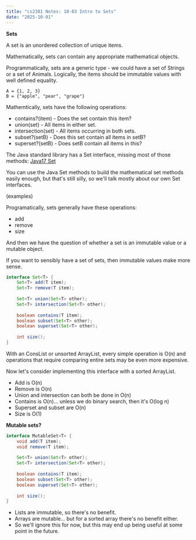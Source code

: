```yaml
---
title: "cs2381 Notes: 10-03 Intro to Sets"
date: "2025-10-01"
---
```


**Sets**

A set is an unordered collection of unique items.

Mathematically, sets can contain any appropriate mathematical objects.

Programmatically, sets are a generic type - we could have a set of
Strings or a set of Animals. Logically, the items should be immutable
values with well defined equality.

```
A = {1, 2, 3}
B = {"apple", "pear", "grape"}
```

Mathemtically, sets have the following operations:

- contains?(item) - Does the set contain this item?
- union(set) - All items in either set.
- intersection(set) - All items occurring in both sets.
- subset?(setB) - Does this set contain all items in setB?
- superset?(setB) - Does setB contain all items in this?

The Java standard library has a Set interface, missing most of those
methods: [Java17 Set](
https://docs.oracle.com/en/java/javase/17/docs/api/java.base/java/util/Set.html)

You can use the Java Set methods to build the mathematical set methods easily
enough, but that's still silly, so we'll talk mostly about our own Set
interfaces.

(examples)

Programatically, sets generally have these operations:

- add
- remove
- size

And then we have the question of whether a set is an immutable value
or a mutable object.

If you want to sensibly have a set of sets, then immutable values make
more sense.

```java
interface Set<T> {
    Set<T> add(T item);
    Set<T> remove(T item);
    
    Set<T> union(Set<T> other);
    Set<T> intersection(Set<T> other);
    
    boolean contains(T item);
    boolean subset(Set<T> other);
    boolean superset(Set<T> other);
    
    int size();
}
```

With an ConsList or unsorted ArrayList, every simple operation is O(n)
and operations that require comparing entire sets may be even more
expensive.

Now let's consider implementing this interface with a sorted ArrayList.

- Add is O(n)
- Remove is O(n)
- Union and intersection can both be done in O(n)
- Contains is O(n)... unless we do binary search, then it's O(log n)
- Superset and subset are O(n)
- Size is O(1)

**Mutable sets?**

```java
interface MutableSet<T> {
    void add(T item);
    void remove(T item);
    
    Set<T> union(Set<T> other);
    Set<T> intersection(Set<T> other);
    
    boolean contains(T item);
    boolean subset(Set<T> other);
    boolean superset(Set<T> other);
    
    int size();
}
```

- Lists are immutable, so there's no benefit.
- Arrays are mutable... but for a sorted array there's no benefit
   either.
- So we'll ignore this for now, but this may end up being useful
   at some point in the future.
